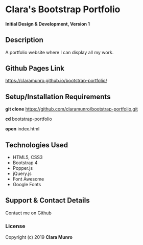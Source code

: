 # Clara's Bootstrap Portfolio

#### Initial Design & Development, Version 1

## Description

A portfolio website where I can display all my work.

## Github Pages Link

https://claramunro.github.io/bootstrap-portfolio/

## Setup/Installation Requirements

**git clone** https://github.com/claramunro/bootstrap-portfolio.git

**cd** bootstrap-portfolio

**open** index.html

## Technologies Used

* HTML5, CSS3
* Bootstrap 4
* Popper.js
* jQuery.js
* Font Awesome
* Google Fonts


## Support & Contact Details

Contact me on Github

### License

Copyright (c) 2019 **Clara Munro**
